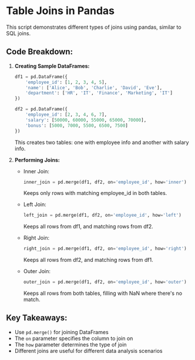 # Table Joins in Pandas

This script demonstrates different types of joins using pandas, similar to SQL joins.

## Code Breakdown:

1. **Creating Sample DataFrames:**
   ```python
   df1 = pd.DataFrame({
       'employee_id': [1, 2, 3, 4, 5],
       'name': ['Alice', 'Bob', 'Charlie', 'David', 'Eve'],
       'department': ['HR', 'IT', 'Finance', 'Marketing', 'IT']
   })

   df2 = pd.DataFrame({
       'employee_id': [2, 3, 4, 6, 7],
       'salary': [50000, 60000, 55000, 65000, 70000],
       'bonus': [5000, 7000, 5500, 6500, 7500]
   })
   ```
   This creates two tables: one with employee info and another with salary info.

2. **Performing Joins:**
   - Inner Join:
     ```python
     inner_join = pd.merge(df1, df2, on='employee_id', how='inner')
     ```
     Keeps only rows with matching employee_id in both tables.

   - Left Join:
     ```python
     left_join = pd.merge(df1, df2, on='employee_id', how='left')
     ```
     Keeps all rows from df1, and matching rows from df2.

   - Right Join:
     ```python
     right_join = pd.merge(df1, df2, on='employee_id', how='right')
     ```
     Keeps all rows from df2, and matching rows from df1.

   - Outer Join:
     ```python
     outer_join = pd.merge(df1, df2, on='employee_id', how='outer')
     ```
     Keeps all rows from both tables, filling with NaN where there's no match.

## Key Takeaways:

- Use `pd.merge()` for joining DataFrames
- The `on` parameter specifies the column to join on
- The `how` parameter determines the type of join
- Different joins are useful for different data analysis scenarios
